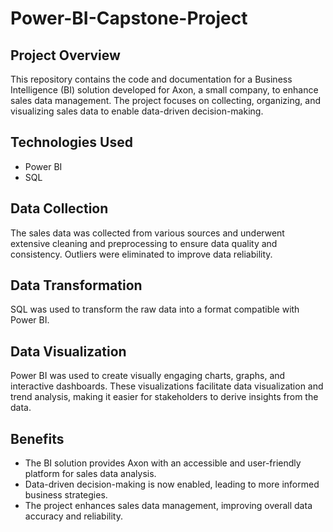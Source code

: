 # Power-BI-Capstone-Project

## Project Overview
This repository contains the code and documentation for a Business Intelligence (BI) solution developed for Axon, a small company, to enhance sales data management. The project focuses on collecting, organizing, and visualizing sales data to enable data-driven decision-making.

## Technologies Used
- Power BI
- SQL

## Data Collection
The sales data was collected from various sources and underwent extensive cleaning and preprocessing to ensure data quality and consistency. Outliers were eliminated to improve data reliability.

## Data Transformation
SQL was used to transform the raw data into a format compatible with Power BI.

## Data Visualization
Power BI was used to create visually engaging charts, graphs, and interactive dashboards. These visualizations facilitate data visualization and trend analysis, making it easier for stakeholders to derive insights from the data.

## Benefits
- The BI solution provides Axon with an accessible and user-friendly platform for sales data analysis.
- Data-driven decision-making is now enabled, leading to more informed business strategies.
- The project enhances sales data management, improving overall data accuracy and reliability.

